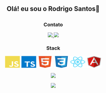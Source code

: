 <h2 align="center">Olá! eu sou o Rodrigo Santos👋<h2>
     
 <h3 align="center">Contato</h3>  
   
   <div align="center">
      <a href="mailto: rodrigosantosfs.dev@gmail.com" target="_blank"><img src="https://img.shields.io/badge/-Gmail-%23EA4335?style=for-the-badge&logo=gmail&logoColor=white"</a>
      <a href="https://github.com/rodrigosant0s/" target="_blank"><img src="https://img.shields.io/badge/GitHub-100000?style=for-the-badge&logo=github&logoColor=white"></a>
   </div>    
   
 <h3 align="center">Stack</h3>  
   
 <div  align="center">
    
  <img align="center" alt="Icon-Js" height="40" width="50" src="https://raw.githubusercontent.com/devicons/devicon/master/icons/javascript/javascript-plain.svg">
  <img align="center" alt="Icon-Ts" height="40" width="50" src="https://raw.githubusercontent.com/devicons/devicon/master/icons/typescript/typescript-plain.svg">
  <img align="center" alt="Icon-HTML" height="40" width="50" src="https://raw.githubusercontent.com/devicons/devicon/master/icons/html5/html5-original.svg">
  <img align="center" alt="Icon-CSS" height="40" width="50" src="https://raw.githubusercontent.com/devicons/devicon/master/icons/css3/css3-original.svg">
  <img align="center" alt="Icon-React" height="40" width="50" src="https://raw.githubusercontent.com/devicons/devicon/master/icons/react/react-original.svg">
  <img align="center" alt="Icon-Angular" height="40" width="50" src="https://raw.githubusercontent.com/devicons/devicon/master/icons/angularjs/angularjs-original.svg">
    
</div>
      
 <br>     
   
 <div align="center">
    
   <img height="180em" src="https://github-readme-stats.vercel.app/api?username=rodrigosant0s&show_icons=true&theme=tokyonight&include_all_commits=true&count_private=true"/>
    <br><p></p>
   <img height="160em" src="https://github-readme-stats.vercel.app/api/top-langs/?username=rodrigosant0s&layout=compact&langs_count=7&theme=default"/>
    
</div>
